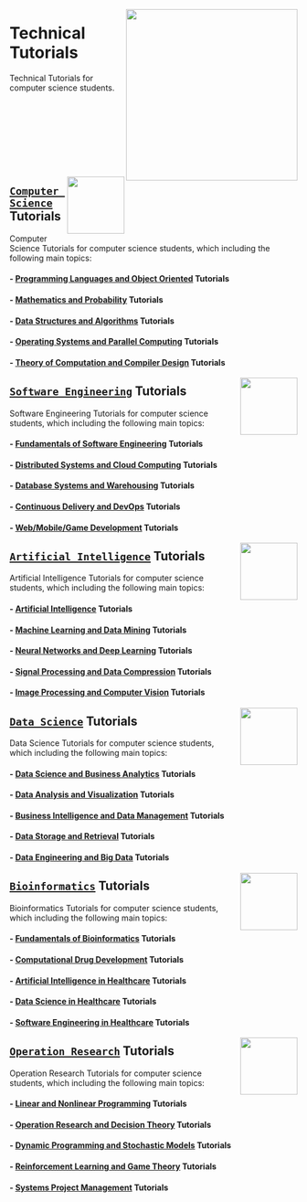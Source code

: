<img align="right" width="300" src="https://github.com/cs-MohamedAyman/cs-MohamedAyman/blob/main/repos-logos/technical-tutorials.jpg"></img>

# Technical Tutorials
Technical Tutorials for computer science students.

<br><br><br><br><br><br><br>

<img align="right" width="100" height="100" src="https://github.com/cs-MohamedAyman/cs-MohamedAyman/blob/main/repos-logos/computer-science-department.jpg">

## [`Computer Science`](https://github.com/cs-MohamedAyman/Technical-Tutorials/tree/master/Computer-Science/README.md) Tutorials
Computer Science Tutorials for computer science students, which including the following main topics:

#### - [Programming Languages and Object Oriented](https://github.com/cs-MohamedAyman/Technical-Tutorials/tree/master/Computer-Science/README.md) Tutorials
#### - [Mathematics and Probability](https://github.com/cs-MohamedAyman/Technical-Tutorials/tree/master/Computer-Science/README.md) Tutorials
#### - [Data Structures and Algorithms](https://github.com/cs-MohamedAyman/Technical-Tutorials/tree/master/Computer-Science/README.md) Tutorials
#### - [Operating Systems and Parallel Computing](https://github.com/cs-MohamedAyman/Technical-Tutorials/tree/master/Computer-Science/README.md) Tutorials
#### - [Theory of Computation and Compiler Design](https://github.com/cs-MohamedAyman/Technical-Tutorials/tree/master/Computer-Science/README.md) Tutorials

<img align="right" width="100" height="100" src="https://github.com/cs-MohamedAyman/cs-MohamedAyman/blob/main/repos-logos/software-engineering-department.jpg">

## [`Software Engineering`](https://github.com/cs-MohamedAyman/Technical-Tutorials/tree/master/Software-Engineering/README.md) Tutorials
Software Engineering Tutorials for computer science students, which including the following main topics:

#### - [Fundamentals of Software Engineering](https://github.com/cs-MohamedAyman/Technical-Tutorials/tree/master/Software-Engineering/README.md) Tutorials
#### - [Distributed Systems and Cloud Computing](https://github.com/cs-MohamedAyman/Technical-Tutorials/tree/master/Software-Engineering/README.md) Tutorials
#### - [Database Systems and Warehousing](https://github.com/cs-MohamedAyman/Technical-Tutorials/tree/master/Software-Engineering/README.md) Tutorials
#### - [Continuous Delivery and DevOps](https://github.com/cs-MohamedAyman/Technical-Tutorials/tree/master/Software-Engineering/README.md) Tutorials
#### - [Web/Mobile/Game Development](https://github.com/cs-MohamedAyman/Technical-Tutorials/tree/master/Software-Engineering/README.md) Tutorials

<img align="right" width="100" height="100" src="https://github.com/cs-MohamedAyman/cs-MohamedAyman/blob/main/repos-logos/artificial-intelligence-department.jpg">

## [`Artificial Intelligence`](https://github.com/cs-MohamedAyman/Technical-Tutorials/tree/master/Artificial-Intelligence/README.md) Tutorials
Artificial Intelligence Tutorials for computer science students, which including the following main topics:

#### - [Artificial Intelligence](https://github.com/cs-MohamedAyman/Technical-Tutorials/tree/master/Artificial-Intelligence/README.md) Tutorials
#### - [Machine Learning and Data Mining](https://github.com/cs-MohamedAyman/Technical-Tutorials/tree/master/Artificial-Intelligence/README.md) Tutorials
#### - [Neural Networks and Deep Learning](https://github.com/cs-MohamedAyman/Technical-Tutorials/tree/master/Artificial-Intelligence/README.md) Tutorials
#### - [Signal Processing and Data Compression](https://github.com/cs-MohamedAyman/Technical-Tutorials/tree/master/Artificial-Intelligence/README.md) Tutorials
#### - [Image Processing and Computer Vision](https://github.com/cs-MohamedAyman/Technical-Tutorials/tree/master/Artificial-Intelligence/README.md) Tutorials

<img align="right" width="100" height="100" src="https://github.com/cs-MohamedAyman/cs-MohamedAyman/blob/main/repos-logos/data-science-department.jpg">

## [`Data Science`](https://github.com/cs-MohamedAyman/Technical-Tutorials/tree/master/Data-Science/README.md) Tutorials
Data Science Tutorials for computer science students, which including the following main topics:

#### - [Data Science and Business Analytics](https://github.com/cs-MohamedAyman/Technical-Tutorials/tree/master/Data-Science/README.md) Tutorials
#### - [Data Analysis and Visualization](https://github.com/cs-MohamedAyman/Technical-Tutorials/tree/master/Data-Science/README.md) Tutorials
#### - [Business Intelligence and Data Management](https://github.com/cs-MohamedAyman/Technical-Tutorials/tree/master/Data-Science/README.md) Tutorials
#### - [Data Storage and Retrieval](https://github.com/cs-MohamedAyman/Technical-Tutorials/tree/master/Data-Science/README.md) Tutorials
#### - [Data Engineering and Big Data](https://github.com/cs-MohamedAyman/Technical-Tutorials/tree/master/Data-Science/README.md) Tutorials

<img align="right" width="100" height="100" src="https://github.com/cs-MohamedAyman/cs-MohamedAyman/blob/main/repos-logos/bioinformatics-department.jpg">

## [`Bioinformatics`](https://github.com/cs-MohamedAyman/Technical-Tutorials/tree/master/Bioinformatics/README.md) Tutorials
Bioinformatics Tutorials for computer science students, which including the following main topics:

#### - [Fundamentals of Bioinformatics](https://github.com/cs-MohamedAyman/Technical-Tutorials/tree/master/Bioinformatics/README.md) Tutorials
#### - [Computational Drug Development](https://github.com/cs-MohamedAyman/Technical-Tutorials/tree/master/Bioinformatics/README.md) Tutorials
#### - [Artificial Intelligence in Healthcare](https://github.com/cs-MohamedAyman/Technical-Tutorials/tree/master/Bioinformatics/README.md) Tutorials
#### - [Data Science in Healthcare](https://github.com/cs-MohamedAyman/Technical-Tutorials/tree/master/Bioinformatics/README.md) Tutorials
#### - [Software Engineering in Healthcare](https://github.com/cs-MohamedAyman/Technical-Tutorials/tree/master/Bioinformatics/README.md) Tutorials

<img align="right" width="100" height="100" src="https://github.com/cs-MohamedAyman/cs-MohamedAyman/blob/main/repos-logos/operation-research-department.jpg">

## [`Operation Research`](https://github.com/cs-MohamedAyman/Technical-Tutorials/tree/master/Operation-Research/README.md) Tutorials
Operation Research Tutorials for computer science students, which including the following main topics:

#### - [Linear and Nonlinear Programming](https://github.com/cs-MohamedAyman/Technical-Tutorials/tree/master/Operation-Research/README.md) Tutorials
#### - [Operation Research and Decision Theory](https://github.com/cs-MohamedAyman/Technical-Tutorials/tree/master/Operation-Research/README.md) Tutorials
#### - [Dynamic Programming and Stochastic Models](https://github.com/cs-MohamedAyman/Technical-Tutorials/tree/master/Operation-Research/README.md) Tutorials
#### - [Reinforcement Learning and Game Theory](https://github.com/cs-MohamedAyman/Technical-Tutorials/tree/master/Operation-Research/README.md) Tutorials
#### - [Systems Project Management](https://github.com/cs-MohamedAyman/Technical-Tutorials/tree/master/Operation-Research/README.md) Tutorials
